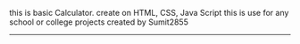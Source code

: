 this is basic Calculator.
create on HTML, CSS, Java Script
this is use for any school or college projects
created by Sumit2855
____________________________
